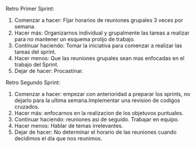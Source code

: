 Retro Primer Sprint:
1. Comenzar a hacer: Fijar horarios de reuniones grupales 3 veces por semana.
2. Hacer más: Organizarnos individual y grupalmente las tareas a realizar para no mantener un esquema prolijo de trabajo. 
3. Continuar haciendo: Tomar la iniciativa para comenzar a realizar las tareas del sprint.
4. Hacer menos: Que las reuniones grupales sean mas enfocadas en el trabajo del Sprint.
5. Dejar de hacer: Procastinar.

Retro Segundo Sprint:
1. Comenzar a hacer: empezar con anterioridad a preparar los sprints, no dejarlo para la ultima semana.Implementar una revision de codigos cruzados.
2. Hacer más: enfocarnos en la realizacion de los objetuvos puntuales. 
3. Continuar haciendo: reuniones asi de seguido. Trabajar en equipo.
4. Hacer menos: Hablar de temas irrelevantes.
5. Dejar de hacer: No determinar el horario de las reuniones cuando decidimos el dia que nos reunimos.